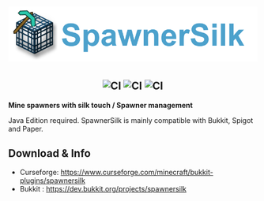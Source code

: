 <h1  align="center">
    <img src="spawnersilk-logo.png" alt="SpawnerSilk" width="800" /><br>
</h1>

<h2  align="center">
    <img src="https://circleci.com/gh/apavarino/SpawnerSilk.svg?style=shield" alt="CI"/>
    <img src="https://img.shields.io/github/license/apavarino/spawnersilk" alt="CI"/>
    <img src="https://img.shields.io/github/last-commit/apavarino/spawnersilk" alt="CI"/> 
</h2>


**Mine spawners with silk touch / Spawner management**

Java Edition required. SpawnerSilk is mainly compatible with Bukkit, Spigot and Paper.

## Download & Info

* Curseforge: https://www.curseforge.com/minecraft/bukkit-plugins/spawnersilk
* Bukkit : https://dev.bukkit.org/projects/spawnersilk
